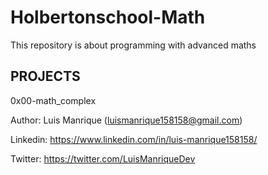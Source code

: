 # Holbertonschool-Math
This repository is about programming with advanced maths
## PROJECTS
0x00-math_complex


Author: Luis Manrique (luismanrique158158@gmail.com)

Linkedin: https://www.linkedin.com/in/luis-manrique158158/

Twitter: https://twitter.com/LuisManriqueDev

